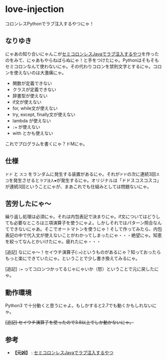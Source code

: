 # love-injection
コロンレスPythonでラブ注入するやつにゃ！
## なりゆき
にゃあの知り合いにゃんこが[セミコロンレスJavaでラブ注入するやつ](https://github.com/h-kono-it/love-injection)を作ったのをみて、にゃあもやらねばらぬにゃ！と手をつけたにゃ。Pythonはそもそもセミコロンなんて使わないにゃ。その代わりコロンを禁則文字とするにゃ。コロンを使えないのは大激痛にゃ。

+ 関数が定義できない
+ クラスが定義できない
+ 辞書型が使えない
+ if文が使えない
+ for, while文が使えない
+ try, except, finally文が使えない
+ lambda が使えない
+ `:=` が使えない
+ with とかも使えない

これでプログラムを書くにゃ？ドMにゃ。

## 仕様
`ドド` と `スコ` をランダムに発生する装置があるにゃ。それが`ドド`の次に連続3回`スコ`を発生させると`ラブ注入❤`が発生するにゃ。オリジナルは「ドドスコスコスコ」が連続3回ということにゃが、まあこれでも仕組みとしては問題ないにゃ。

## 苦労したにゃ～
繰り返し処理は必須にゃ。それは内包表記で決まりにゃ。if文についてはどうしても必要なところは三項演算子を使うにゃよ。しかしそれではパターン照合なんてできないにゃあ。そこでオートマトンを使うにゃ！そして作ってみたら、内包表記の中で代入文が使えないことがわかってしまったにゃ・・・絶望にゃ。知恵を絞ってなんとかいけたにゃ。疲れたにゃ・・・

[追記] なににゃ～！セイウチ演算子(`:=`)というものがあるにゃ？知っておったらもっと楽にできていたにゃ。ということで少し書き換えてみるにゃ。

[追記] `:=` ってコロンつかってるじゃにゃいか（怒）ということで元に戻したにゃ。

## 動作環境
Python3 で十分動くと思うにゃよ。もしかすると2.7でも動くかもしれないにゃ。

~~[追記] セイウチ演算子を使ったので3.8以上でしか動かないにゃ。~~

## 参考
+ **【元凶】** : [セミコロンレスJavaでラブ注入するやつ](https://github.com/h-kono-it/love-injection)
